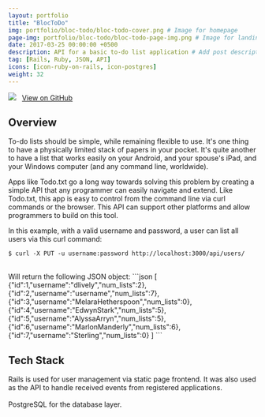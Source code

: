 ```yaml
---
layout: portfolio
title: "BlocToDo"
img: portfolio/bloc-todo/bloc-todo-cover.png # Image for homepage
page-img: portfolio/bloc-todo/bloc-todo-page-img.png # Image for landing page
date: 2017-03-25 00:00:00 +0500
description: API for a basic to-do list application # Add post description (optional)
tag: [Rails, Ruby, JSON, API]
icons: [icon-ruby-on-rails, icon-postgres]
weight: 32
---
```


![](https://github.com/favicon.ico) &nbsp;&nbsp;<a href="https://github.com/davelively14/bloc-todo/" target="\_blank">View on GitHub</a>

## Overview

To-do lists should be simple, while remaining flexible to use. It's one thing to have a physically limited stack of papers in your pocket. It's quite another to have a list that works easily on your Android, and your spouse's iPad, and your Windows computer (and any command line, worldwide).

Apps like Todo.txt go a long way towards solving this problem by creating a simple API that any programmer can easily navigate and extend. Like Todo.txt, this app is easy to control from the command line via curl commands or the browser. This API can support other platforms and allow programmers to build on this tool.

In this example, with a valid username and password, a user can list all users via this curl command:

```
$ curl -X PUT -u username:password http://localhost:3000/api/users/
```
<br>
Will return the following JSON object:
```json
[
  {"id":1,"username":"dlively","num_lists":2},
  {"id":2,"username":"username","num_lists":7},
  {"id":3,"username":"MelaraHetherspoon","num_lists":0},
  {"id":4,"username":"EdwynStark","num_lists":5},
  {"id":5,"username":"AlyssaArryn","num_lists":5},
  {"id":6,"username":"MarlonManderly","num_lists":6},
  {"id":7,"username":"Sterling","num_lists":0}
]
```

## Tech Stack

<a href="http://rubyonrails.org/" target="\_blank"><i class="icon-ruby-on-rails" style="font-size:4em;"></i></a> Rails is used for user management via static page frontend. It was also used as the API to handle received events from registered applications.
<br>
<br>
<a href="https://www.postgresql.org/" target="\_blank"><i class="icon-postgres" style="font-size:4em;"></i></a> PostgreSQL for the database layer.
